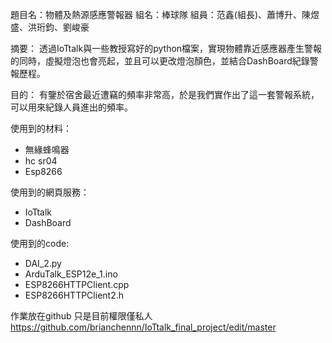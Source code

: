 題目名：物體及熱源感應警報器
組名：棒球隊
組員：范鑫(組長)、蕭博升、陳煜盛、洪珩鈞、劉峻豪

摘要：
透過IoTtalk與一些教授寫好的python檔案，實現物體靠近感應器產生警報的同時，虛擬燈泡也會亮起，並且可以更改燈泡顏色，並結合DashBoard紀錄警報歷程。

目的：
有鑒於宿舍最近遭竊的頻率非常高，於是我們實作出了這一套警報系統，可以用來紀錄人員進出的頻率。

使用到的材料：
- 無緣蜂鳴器 
- hc sr04
- Esp8266

使用到的網頁服務：
- IoTtalk
- DashBoard

使用到的code:
- DAI_2.py
- ArduTalk_ESP12e_1.ino
- ESP8266HTTPClient.cpp
- ESP8266HTTPClient2.h

作業放在github 只是目前權限僅私人
https://github.com/brianchennn/IoTtalk_final_project/edit/master

